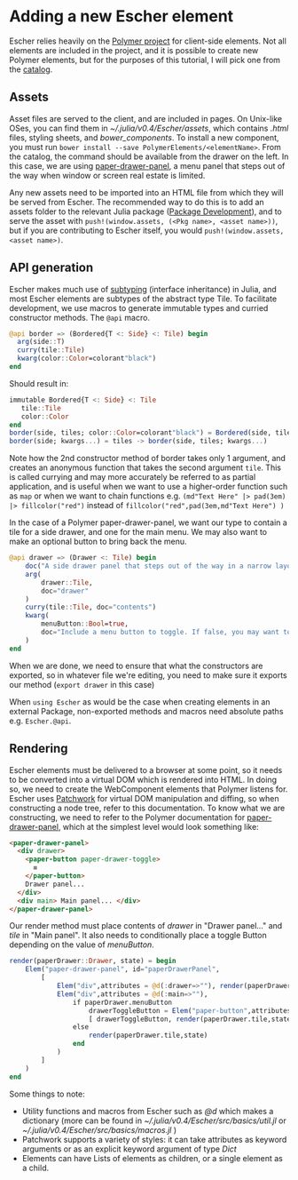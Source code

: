 # Adding a new Escher element

Escher relies heavily on the [Polymer project](https://www.polymer-project.org/1.0/) for client-side elements. Not all elements are included in the project, and it is possible to create new Polymer elements, but for the purposes of this tutorial, I will pick one from the [catalog](https://elements.polymer-project.org/).

## Assets

Asset files are served to the client, and are included in pages. On Unix-like OSes, you can find them in *~/.julia/v0.4/Escher/assets*, which contains *.html* files, styling sheets, and *bower_components*. To install a new component, you must run `bower install --save PolymerElements/<elementName>`. From the catalog, the command should be available from the drawer on the left. In this case, we are using [paper-drawer-panel](https://elements.polymer-project.org/elements/paper-drawer-panel), a menu panel that steps out of the way when window or screen real estate is limited.

Any new assets need to be imported into an HTML file from which they will be served from Escher. The recommended way to do this is to add an assets folder to the relevant Julia package ([Package Development](http://docs.julialang.org/en/release-0.4/manual/packages/#package-development)), and to serve the asset with `push!(window.assets, (<Pkg name>, <asset name>))`, but if you are contributing to Escher itself,  you would `push!(window.assets, <asset name>)`.

## API generation

Escher makes much use of [subtyping](https://en.wikipedia.org/wiki/Subtyping) (interface inheritance) in Julia, and most Escher elements are subtypes of the abstract type Tile. To facilitate development, we use macros to generate immutable types and curried constructor methods. The `@api` macro.

```julia
@api border => (Bordered{T <: Side} <: Tile) begin
  arg(side::T)
  curry(tile::Tile)
  kwarg(color::Color=colorant"black")
end
```
    
  Should result in:

```julia
immutable Bordered{T <: Side} <: Tile
   tile::Tile
   color::Color
end
border(side, tiles; color::Color=colorant"black") = Bordered(side, tiles, color)
border(side; kwargs...) = tiles -> border(side, tiles; kwargs...)
```

Note how the 2nd constructor method of border takes only 1 argument, and creates an anonymous function that takes the second argument `tile`. This is called currying and may more accurately be referred to as partial application, and is useful when we want to use a higher-order function such as `map` or when we want to chain functions e.g. `(md"Text Here" |> pad(3em) |> fillcolor("red")` instead of `fillcolor("red",pad(3em,md"Text Here") )` 

In the case of a Polymer paper-drawer-panel, we want our type to contain a tile for a side drawer, and one for the main menu. We may also want to make an optional button to bring back the menu.  

```julia
@api drawer => (Drawer <: Tile) begin
    doc("A side drawer panel that steps out of the way in a narrow layout.")
    arg(
        drawer::Tile,
        doc="drawer"
    )
    curry(tile::Tile, doc="contents")
    kwarg(
        menuButton::Bool=true,
        doc="Include a menu button to toggle. If false, you may want to set a custom button by adding an element with a custom attribute paper-drawer-toggle"
    )
end
```

When we are done, we need to ensure that what the constructors are exported, so in whatever file we're editing, you need to make sure it exports our method (`export drawer` in this case)

When `using Escher` as would be the case when creating elements in an external Package, non-exported methods and macros need absolute paths e.g. `Escher.@api`.

## Rendering

Escher elements must be delivered to a browser at some point, so it needs to be converted into a virtual DOM which is rendered into HTML. In doing so, we need to create the WebComponent elements that Polymer listens for. Escher uses [Patchwork](https://github.com/shashi/Patchwork.jl) for virtual DOM manipulation and diffing, so when constructing a node tree, refer to this documentation. To know what we are constructing, we need to refer to the Polymer documentation for [paper-drawer-panel](https://elements.polymer-project.org/elements/paper-drawer-panel), which at the simplest level would look something like:

```html
<paper-drawer-panel>
  <div drawer>
    <paper-button paper-drawer-toggle>
      ≡
    </paper-button>
    Drawer panel...
  </div>
  <div main> Main panel... </div>
</paper-drawer-panel>
```

Our render method must place contents of *drawer* in "Drawer panel..." and *tile* in "Main panel". It also needs to conditionally place a toggle Button depending on the value of *menuButton*.

```julia
render(paperDrawer::Drawer, state) = begin
    Elem("paper-drawer-panel", id="paperDrawerPanel",
        [
            Elem("div",attributes = @d(:drawer=>""), render(paperDrawer.drawer,state)),
            Elem("div",attributes = @d(:main=>""),
                if paperDrawer.menuButton
                    drawerToggleButton = Elem("paper-button",attributes = @d("paper-drawer-toggle"=>""),"≡")
                    [ drawerToggleButton, render(paperDrawer.tile,state) ]
                else
                    render(paperDrawer.tile,state)
                end
            )
        ]
    )
end
```

Some things to note:

* Utility functions and macros from Escher such as *@d* which makes a dictionary (more can be found in *~/.julia/v0.4/Escher/src/basics/util.jl* or *~/.julia/v0.4/Escher/src/basics/macros.jl* )
* Patchwork supports a variety of styles: it can take attributes as keyword arguments or as an explicit keyword argument of type *Dict*
* Elements can have Lists of elements as children, or a single element as a child.
